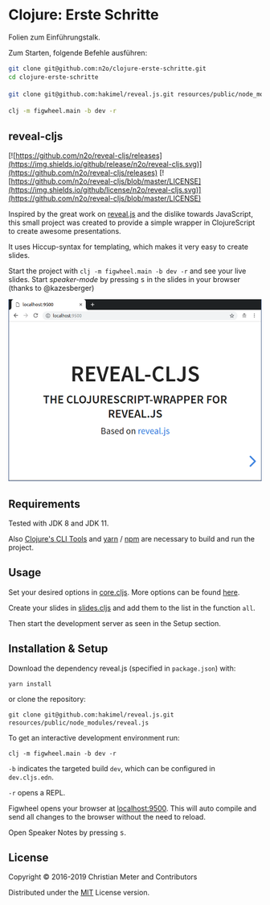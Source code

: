 # Clojure: Erste Schritte

Folien zum Einführungstalk.

Zum Starten, folgende Befehle ausführen:

```bash
git clone git@github.com:n2o/clojure-erste-schritte.git
cd clojure-erste-schritte

git clone git@github.com:hakimel/reveal.js.git resources/public/node_modules/reveal.js

clj -m figwheel.main -b dev -r
```



## reveal-cljs

[![https://github.com/n2o/reveal-cljs/releases](https://img.shields.io/github/release/n2o/reveal-cljs.svg)](https://github.com/n2o/reveal-cljs/releases)
[![https://github.com/n2o/reveal-cljs/blob/master/LICENSE](https://img.shields.io/github/license/n2o/reveal-cljs.svg)](https://github.com/n2o/reveal-cljs/blob/master/LICENSE)

Inspired by the great work on [reveal.js](https://github.com/hakimel/reveal.js/)
and the dislike towards JavaScript, this small project was created to provide a
simple wrapper in ClojureScript to create awesome presentations.

It uses Hiccup-syntax for templating, which makes it very easy to create slides.

Start the project with `clj -m figwheel.main -b dev -r` and see your live
slides. Start *speaker-mode* by pressing <kbd>s</kbd> in the slides in your
browser (thanks to @kazesberger)

![sample.png](img/sample.png)

## Requirements

Tested with JDK 8 and JDK 11.

Also [Clojure's CLI Tools](https://clojure.org/guides/getting_started) and
[yarn](https://yarnpkg.com/en/) / [npm](https://www.npmjs.com/) are necessary to
build and run the project.

## Usage

Set your desired options in
[core.cljs](https://github.com/n2o/reveal-cljs/blob/master/src/reveal/core.cljs#L10).
More options can be found
[here](https://github.com/hakimel/reveal.js#configuration).

Create your slides in
[slides.cljs](https://github.com/n2o/reveal-cljs/blob/master/src/reveal/slides.cljs)
and add them to the list in the function `all`.

Then start the development server as seen in the Setup section.

## Installation & Setup

Download the dependency reveal.js (specified in `package.json`) with:

    yarn install
    
or clone the repository:

    git clone git@github.com:hakimel/reveal.js.git resources/public/node_modules/reveal.js

To get an interactive development environment run:

    clj -m figwheel.main -b dev -r

`-b` indicates the targeted build `dev`, which can be configured in
`dev.cljs.edn`.

`-r` opens a REPL.

Figwheel opens your browser at [localhost:9500](http://localhost:9500/). This
will auto compile and send all changes to the browser without the need to
reload.

Open Speaker Notes by pressing <kbd>s</kbd>.

## License

Copyright © 2016-2019 Christian Meter and Contributors

Distributed under the [MIT](LICENSE) License version.
